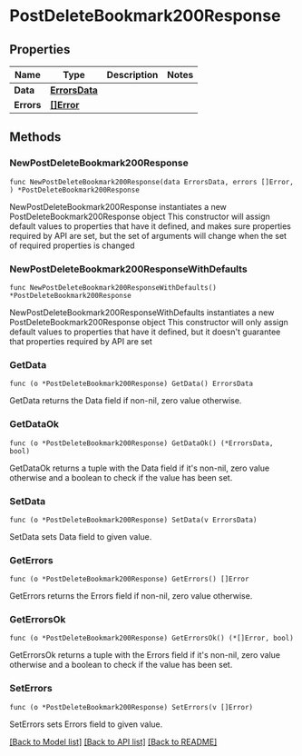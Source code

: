 # PostDeleteBookmark200Response

## Properties

Name | Type | Description | Notes
------------ | ------------- | ------------- | -------------
**Data** | [**ErrorsData**](ErrorsData.md) |  | 
**Errors** | [**[]Error**](Error.md) |  | 

## Methods

### NewPostDeleteBookmark200Response

`func NewPostDeleteBookmark200Response(data ErrorsData, errors []Error, ) *PostDeleteBookmark200Response`

NewPostDeleteBookmark200Response instantiates a new PostDeleteBookmark200Response object
This constructor will assign default values to properties that have it defined,
and makes sure properties required by API are set, but the set of arguments
will change when the set of required properties is changed

### NewPostDeleteBookmark200ResponseWithDefaults

`func NewPostDeleteBookmark200ResponseWithDefaults() *PostDeleteBookmark200Response`

NewPostDeleteBookmark200ResponseWithDefaults instantiates a new PostDeleteBookmark200Response object
This constructor will only assign default values to properties that have it defined,
but it doesn't guarantee that properties required by API are set

### GetData

`func (o *PostDeleteBookmark200Response) GetData() ErrorsData`

GetData returns the Data field if non-nil, zero value otherwise.

### GetDataOk

`func (o *PostDeleteBookmark200Response) GetDataOk() (*ErrorsData, bool)`

GetDataOk returns a tuple with the Data field if it's non-nil, zero value otherwise
and a boolean to check if the value has been set.

### SetData

`func (o *PostDeleteBookmark200Response) SetData(v ErrorsData)`

SetData sets Data field to given value.


### GetErrors

`func (o *PostDeleteBookmark200Response) GetErrors() []Error`

GetErrors returns the Errors field if non-nil, zero value otherwise.

### GetErrorsOk

`func (o *PostDeleteBookmark200Response) GetErrorsOk() (*[]Error, bool)`

GetErrorsOk returns a tuple with the Errors field if it's non-nil, zero value otherwise
and a boolean to check if the value has been set.

### SetErrors

`func (o *PostDeleteBookmark200Response) SetErrors(v []Error)`

SetErrors sets Errors field to given value.



[[Back to Model list]](../README.md#documentation-for-models) [[Back to API list]](../README.md#documentation-for-api-endpoints) [[Back to README]](../README.md)


